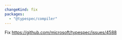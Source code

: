 ```yaml
---
changeKind: fix
packages:
  - "@typespec/compiler"
---
```


Fix https://github.com/microsoft/typespec/issues/4588